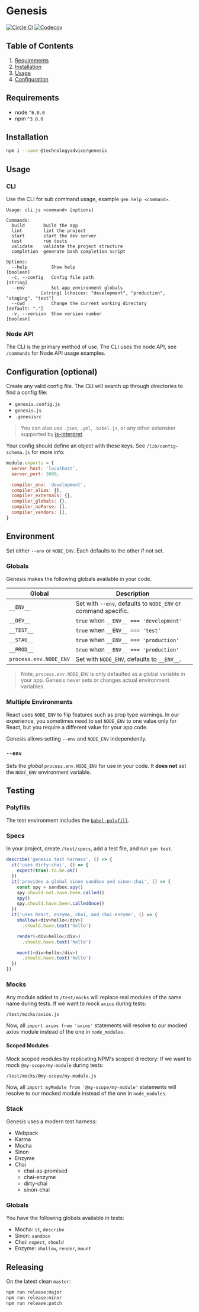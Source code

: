# Genesis
[![Circle CI](https://img.shields.io/circleci/token/d2c542e39fb07af41066fd3a63b9fe013bea7164/project/github/TechnologyAdvice/genesis/master.svg?style=flat-square)](https://circleci.com/gh/TechnologyAdvice/genesis/tree/master)
[![Codecov](https://img.shields.io/codecov/c/github/TechnologyAdvice/genesis/master.svg?style=flat-square)](https://codecov.io/gh/TechnologyAdvice/genesis)

## Table of Contents
1. [Requirements](#requirements)
1. [Installation](#installation)
1. [Usage](#usage)
1. [Configuration](#configuration)

## Requirements

* node `^6.0.0`
* npm `^3.0.0`

## Installation

```bash
npm i --save @technologyadvice/genesis
```

## Usage

### CLI

Use the CLI for sub command usage, example `gen help <command>`.

```
Usage: cli.js <command> [options]

Commands:
  build       build the app
  lint        lint the project
  start       start the dev server
  test        run tests
  validate    validate the project structure
  completion  generate bash completion script

Options:
  --help         Show help                                            [boolean]
  -c, --config   Config file path                                      [string]
  --env          Set app environment globals
             [string] [choices: "development", "production", "staging", "test"]
  --cwd          Change the current working directory            [default: "."]
  -v, --version  Show version number                                  [boolean]
```

### Node API

The CLI is the primary method of use.  The CLI uses the node API, see `/commands` for Node API usage examples.

## Configuration (optional)

Create any valid config file.  The CLI will search up through directories to find a config file:

- `genesis.config.js`
- `genesis.js`
- `.genesisrc` 

>You can also use `.json`, `.yml`, `.babel.js`, or any other extension supported by [js-interpret](https://github.com/js-cli/js-interpret).

Your config should define an object with these keys.  See `/lib/config-schema.js` for more info:

```js
module.exports = {
  server_host: 'localhost',
  server_port: 3000,

  compiler_env: 'development',
  compiler_alias: {},
  compiler_externals: {},
  compiler_globals: {},
  compiler_noParse: [],
  compiler_vendors: [],
}
```

## Environment 

Set either `--env` or `NODE_ENV`. Each defaults to the other if not set. 

### Globals

Genesis makes the following globals available in your code.

|Global                   | Description                                                   |
|-------------------------|---------------------------------------------------------------|
|`__ENV__`                | Set with `--env`, defaults to `NODE_ENV` or command specific. |
|`__DEV__`                | `true` when `__ENV__ === 'development'`                       |
|`__TEST__`               | `true` when `__ENV__ === 'test'`                              |
|`__STAG__`               | `true` when `__ENV__ === 'production'`                        |
|`__PROD__`               | `true` when `__ENV__ === 'production'`                        |
|`process.env.NODE_ENV`   | Set with `NODE_ENV`, defaults to `__ENV__`.                   |

>Note, `process.env.NODE_ENV` is only defaulted as a global variable in your app.  Genesis never sets or changes actual environment variables.

### Multiple Environments

React uses `NODE_ENV` to flip features such as prop type warnings.  In our experience, you sometimes need to set `NODE_ENV` to one value only for React, but you require a different value for your app code.

Genesis allows setting `--env` and `NODE_ENV` independently.  

### `--env`

Sets the _global_ `process.env.NODE_ENV` for use in your code.  It **does not** set the `NODE_ENV` environment variable.


## Testing

### Polyfills

The test environment includes the [`babel-polyfill`](https://babeljs.io/docs/usage/polyfill/).

### Specs

In your project, create `/test/specs`, add a test file, and run `gen test`.

```js
describe('genesis test harness', () => {
  it('uses dirty-chai', () => {
    expect(true).to.be.ok()
  })
  it('provides a global sinon sandbox and sinon-chai', () => {
    const spy = sandbox.spy()
    spy.should.not.have.been.called()
    spy()
    spy.should.have.been.calledOnce()
  })
  it('uses React, enzyme, chai, and chai-enzyme', () => {
    shallow(<div>hello</div>)
      .should.have.text('hello')

    render(<div>hello</div>)
      .should.have.text('hello')

    mount(<div>hello</div>)
      .should.have.text('hello')
  })
})
```

### Mocks

Any module added to `/test/mocks` will replace real modules of the same name during tests.  If we want to mock `axios` during tests:

```
/test/mocks/axios.js
```

Now, all `import axios from 'axios'` statements will resolve to our mocked axios module instead of the one in `node_modules`.

#### Scoped Modules

Mock scoped modules by replicating NPM's scoped directory:  If we want to mock `@my-scope/my-module` during tests:

```
/test/mocks/@my-scope/my-module.js
```

Now, all `import myModule from '@my-scope/my-module'` statements will resolve to our mocked module instead of the one in `node_modules`.


### Stack

Genesis uses a modern test harness:

- Webpack
- Karma
- Mocha
- Sinon
- Enzyme
- Chai
  - chai-as-promised
  - chai-enzyme
  - dirty-chai
  - sinon-chai
  
### Globals

You have the following globals available in tests:

- Mocha: `it`, `describe`
- Sinon: `sandbox`
- Chai: `expect`, `should`
- Enzyme: `shallow`, `render`, `mount`

## Releasing

On the latest clean `master`:

```sh
npm run release:major
npm run release:minor
npm run release:patch
```

